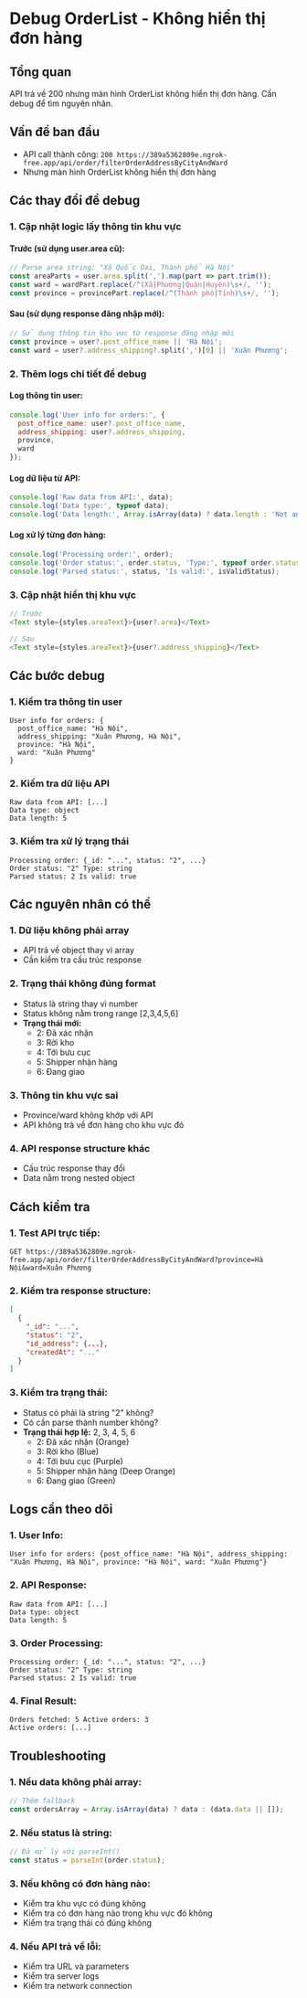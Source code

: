 # Debug OrderList - Không hiển thị đơn hàng

## Tổng quan
API trả về 200 nhưng màn hình OrderList không hiển thị đơn hàng. Cần debug để tìm nguyên nhân.

## Vấn đề ban đầu
- API call thành công: `200 https://389a5362809e.ngrok-free.app/api/order/filterOrderAddressByCityAndWard`
- Nhưng màn hình OrderList không hiển thị đơn hàng

## Các thay đổi để debug

### 1. Cập nhật logic lấy thông tin khu vực

#### Trước (sử dụng user.area cũ):
```javascript
// Parse area string: "Xã Quốc Oai, Thành phố Hà Nội"
const areaParts = user.area.split(',').map(part => part.trim());
const ward = wardPart.replace(/^(Xã|Phường|Quận|Huyện)\s+/, '');
const province = provincePart.replace(/^(Thành phố|Tỉnh)\s+/, '');
```

#### Sau (sử dụng response đăng nhập mới):
```javascript
// Sử dụng thông tin khu vực từ response đăng nhập mới
const province = user?.post_office_name || 'Hà Nội';
const ward = user?.address_shipping?.split(',')[0] || 'Xuân Phương';
```

### 2. Thêm logs chi tiết để debug

#### Log thông tin user:
```javascript
console.log('User info for orders:', {
  post_office_name: user?.post_office_name,
  address_shipping: user?.address_shipping,
  province,
  ward
});
```

#### Log dữ liệu từ API:
```javascript
console.log('Raw data from API:', data);
console.log('Data type:', typeof data);
console.log('Data length:', Array.isArray(data) ? data.length : 'Not an array');
```

#### Log xử lý từng đơn hàng:
```javascript
console.log('Processing order:', order);
console.log('Order status:', order.status, 'Type:', typeof order.status);
console.log('Parsed status:', status, 'Is valid:', isValidStatus);
```

### 3. Cập nhật hiển thị khu vực
```javascript
// Trước
<Text style={styles.areaText}>{user?.area}</Text>

// Sau
<Text style={styles.areaText}>{user?.address_shipping}</Text>
```

## Các bước debug

### 1. Kiểm tra thông tin user
```
User info for orders: {
  post_office_name: "Hà Nội",
  address_shipping: "Xuân Phương, Hà Nội",
  province: "Hà Nội",
  ward: "Xuân Phương"
}
```

### 2. Kiểm tra dữ liệu API
```
Raw data from API: [...]
Data type: object
Data length: 5
```

### 3. Kiểm tra xử lý trạng thái
```
Processing order: {_id: "...", status: "2", ...}
Order status: "2" Type: string
Parsed status: 2 Is valid: true
```

## Các nguyên nhân có thể

### 1. **Dữ liệu không phải array**
- API trả về object thay vì array
- Cần kiểm tra cấu trúc response

### 2. **Trạng thái không đúng format**
- Status là string thay vì number
- Status không nằm trong range [2,3,4,5,6]
- **Trạng thái mới:**
  - 2: Đã xác nhận
  - 3: Rời kho
  - 4: Tới bưu cục
  - 5: Shipper nhận hàng
  - 6: Đang giao

### 3. **Thông tin khu vực sai**
- Province/ward không khớp với API
- API không trả về đơn hàng cho khu vực đó

### 4. **API response structure khác**
- Cấu trúc response thay đổi
- Data nằm trong nested object

## Cách kiểm tra

### 1. **Test API trực tiếp**:
```
GET https://389a5362809e.ngrok-free.app/api/order/filterOrderAddressByCityAndWard?province=Hà Nội&ward=Xuân Phương
```

### 2. **Kiểm tra response structure**:
```json
[
  {
    "_id": "...",
    "status": "2",
    "id_address": {...},
    "createdAt": "..."
  }
]
```

### 3. **Kiểm tra trạng thái**:
- Status có phải là string "2" không?
- Có cần parse thành number không?
- **Trạng thái hợp lệ:** 2, 3, 4, 5, 6
  - 2: Đã xác nhận (Orange)
  - 3: Rời kho (Blue)
  - 4: Tới bưu cục (Purple)
  - 5: Shipper nhận hàng (Deep Orange)
  - 6: Đang giao (Green)

## Logs cần theo dõi

### 1. **User Info**:
```
User info for orders: {post_office_name: "Hà Nội", address_shipping: "Xuân Phương, Hà Nội", province: "Hà Nội", ward: "Xuân Phương"}
```

### 2. **API Response**:
```
Raw data from API: [...]
Data type: object
Data length: 5
```

### 3. **Order Processing**:
```
Processing order: {_id: "...", status: "2", ...}
Order status: "2" Type: string
Parsed status: 2 Is valid: true
```

### 4. **Final Result**:
```
Orders fetched: 5 Active orders: 3
Active orders: [...]
```

## Troubleshooting

### 1. **Nếu data không phải array**:
```javascript
// Thêm fallback
const ordersArray = Array.isArray(data) ? data : (data.data || []);
```

### 2. **Nếu status là string**:
```javascript
// Đã xử lý với parseInt()
const status = parseInt(order.status);
```

### 3. **Nếu không có đơn hàng nào**:
- Kiểm tra khu vực có đúng không
- Kiểm tra có đơn hàng nào trong khu vực đó không
- Kiểm tra trạng thái có đúng không

### 4. **Nếu API trả về lỗi**:
- Kiểm tra URL và parameters
- Kiểm tra server logs
- Kiểm tra network connection
